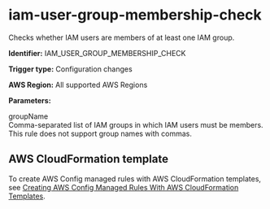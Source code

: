 # iam\-user\-group\-membership\-check<a name="iam-user-group-membership-check"></a>

Checks whether IAM users are members of at least one IAM group\.

**Identifier:** IAM\_USER\_GROUP\_MEMBERSHIP\_CHECK

**Trigger type:** Configuration changes

**AWS Region:** All supported AWS Regions 

**Parameters:**

 groupName   
Comma\-separated list of IAM groups in which IAM users must be members\.  
This rule does not support group names with commas\.

## AWS CloudFormation template<a name="w22aac11c29c17d207c15"></a>

To create AWS Config managed rules with AWS CloudFormation templates, see [Creating AWS Config Managed Rules With AWS CloudFormation Templates](aws-config-managed-rules-cloudformation-templates.md)\. 